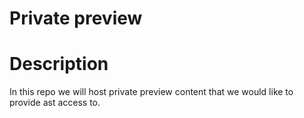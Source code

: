 # Private preview 

# Description
In this repo we will host private preview content that we would like to provide ast access to.
